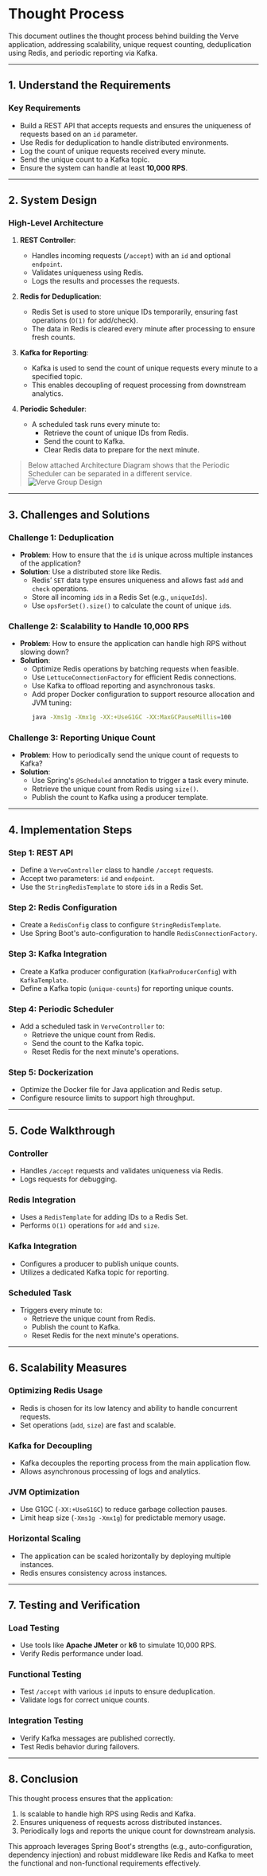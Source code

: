 # Thought Process

This document outlines the thought process behind building the Verve application, addressing scalability, unique request counting, deduplication using Redis, and periodic reporting via Kafka.

---

## 1. Understand the Requirements

### Key Requirements
- Build a REST API that accepts requests and ensures the uniqueness of requests based on an `id` parameter.
- Use Redis for deduplication to handle distributed environments.
- Log the count of unique requests received every minute.
- Send the unique count to a Kafka topic.
- Ensure the system can handle at least **10,000 RPS**.

---

## 2. System Design

### High-Level Architecture
1. **REST Controller**:
    - Handles incoming requests (`/accept`) with an `id` and optional `endpoint`.
    - Validates uniqueness using Redis.
    - Logs the results and processes the requests.

2. **Redis for Deduplication**:
    - Redis Set is used to store unique IDs temporarily, ensuring fast operations (`O(1)` for add/check).
    - The data in Redis is cleared every minute after processing to ensure fresh counts.

3. **Kafka for Reporting**:
    - Kafka is used to send the count of unique requests every minute to a specified topic.
    - This enables decoupling of request processing from downstream analytics.

4. **Periodic Scheduler**:
    - A scheduled task runs every minute to:
        - Retrieve the count of unique IDs from Redis.
        - Send the count to Kafka.
        - Clear Redis data to prepare for the next minute.

> Below attached Architecture Diagram shows that the Periodic Scheduler can be separated in a different service.
![Verve Group Design](https://github.com/user-attachments/assets/bca63fa1-092b-4f27-be3f-10134d761ab1)
---

## 3. Challenges and Solutions

### Challenge 1: Deduplication
- **Problem**: How to ensure that the `id` is unique across multiple instances of the application?
- **Solution**: Use a distributed store like Redis.
    - Redis’ `SET` data type ensures uniqueness and allows fast `add` and `check` operations.
    - Store all incoming `id`s in a Redis Set (e.g., `uniqueIds`).
    - Use `opsForSet().size()` to calculate the count of unique `id`s.

### Challenge 2: Scalability to Handle 10,000 RPS
- **Problem**: How to ensure the application can handle high RPS without slowing down?
- **Solution**:
    - Optimize Redis operations by batching requests when feasible.
    - Use `LettuceConnectionFactory` for efficient Redis connections.
    - Use Kafka to offload reporting and asynchronous tasks.
    - Add proper Docker configuration to support resource allocation and JVM tuning:
      ```bash
      java -Xms1g -Xmx1g -XX:+UseG1GC -XX:MaxGCPauseMillis=100
      ```

### Challenge 3: Reporting Unique Count
- **Problem**: How to periodically send the unique count of requests to Kafka?
- **Solution**:
    - Use Spring's `@Scheduled` annotation to trigger a task every minute.
    - Retrieve the unique count from Redis using `size()`.
    - Publish the count to Kafka using a producer template.

---

## 4. Implementation Steps

### Step 1: REST API
- Define a `VerveController` class to handle `/accept` requests.
- Accept two parameters: `id` and `endpoint`.
- Use the `StringRedisTemplate` to store `id`s in a Redis Set.

### Step 2: Redis Configuration
- Create a `RedisConfig` class to configure `StringRedisTemplate`.
- Use Spring Boot's auto-configuration to handle `RedisConnectionFactory`.

### Step 3: Kafka Integration
- Create a Kafka producer configuration (`KafkaProducerConfig`) with `KafkaTemplate`.
- Define a Kafka topic (`unique-counts`) for reporting unique counts.

### Step 4: Periodic Scheduler
- Add a scheduled task in `VerveController` to:
    - Retrieve the unique count from Redis.
    - Send the count to the Kafka topic.
    - Reset Redis for the next minute's operations.

### Step 5: Dockerization
- Optimize the Docker file for Java application and Redis setup.
- Configure resource limits to support high throughput.

---

## 5. Code Walkthrough

### Controller
- Handles `/accept` requests and validates uniqueness via Redis.
- Logs requests for debugging.

### Redis Integration
- Uses a `RedisTemplate` for adding IDs to a Redis Set.
- Performs `O(1)` operations for `add` and `size`.

### Kafka Integration
- Configures a producer to publish unique counts.
- Utilizes a dedicated Kafka topic for reporting.

### Scheduled Task
- Triggers every minute to:
    - Retrieve the unique count from Redis.
    - Publish the count to Kafka.
    - Reset Redis for the next minute's operations.

---

## 6. Scalability Measures

### Optimizing Redis Usage
- Redis is chosen for its low latency and ability to handle concurrent requests.
- Set operations (`add`, `size`) are fast and scalable.

### Kafka for Decoupling
- Kafka decouples the reporting process from the main application flow.
- Allows asynchronous processing of logs and analytics.

### JVM Optimization
- Use G1GC (`-XX:+UseG1GC`) to reduce garbage collection pauses.
- Limit heap size (`-Xms1g -Xmx1g`) for predictable memory usage.

### Horizontal Scaling
- The application can be scaled horizontally by deploying multiple instances.
- Redis ensures consistency across instances.

---

## 7. Testing and Verification

### Load Testing
- Use tools like **Apache JMeter** or **k6** to simulate 10,000 RPS.
- Verify Redis performance under load.

### Functional Testing
- Test `/accept` with various `id` inputs to ensure deduplication.
- Validate logs for correct unique counts.

### Integration Testing
- Verify Kafka messages are published correctly.
- Test Redis behavior during failovers.

---

## 8. Conclusion

This thought process ensures that the application:
1. Is scalable to handle high RPS using Redis and Kafka.
2. Ensures uniqueness of requests across distributed instances.
3. Periodically logs and reports the unique count for downstream analysis.

This approach leverages Spring Boot's strengths (e.g., auto-configuration, dependency injection) and robust middleware like Redis and Kafka to meet the functional and non-functional requirements effectively.
